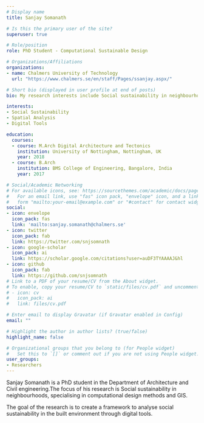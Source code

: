 ```yaml
---
# Display name
title: Sanjay Somanath

# Is this the primary user of the site?
superuser: true

# Role/position
role: PhD Student - Computational Sustainable Design

# Organizations/Affiliations
organizations:
- name: Chalmers University of Technology
  url: "https://www.chalmers.se/en/staff/Pages/ssanjay.aspx/"

# Short bio (displayed in user profile at end of posts)
bio: My research interests include Social sustainability in neighbourhoods, specialising in computational design methods and GIS.

interests:
- Social Sustainability
- Spatial Analysis
- Digital Tools

education:
  courses:
  - course: M.Arch Digital Architecture and Tectonics
    institution: University of Nottingham, Nottingham, UK
    year: 2018
  - course: B.Arch
    institution: BMS College of Engineering, Bangalore, India
    year: 2017

# Social/Academic Networking
# For available icons, see: https://sourcethemes.com/academic/docs/page-builder/#icons
#   For an email link, use "fas" icon pack, "envelope" icon, and a link in the
#   form "mailto:your-email@example.com" or "#contact" for contact widget.
social:
- icon: envelope
  icon_pack: fas
  link: 'mailto:sanjay.somanath@chalmers.se'
- icon: twitter
  icon_pack: fab
  link: https://twitter.com/snjsomnath
- icon: google-scholar
  icon_pack: ai
  link: https://scholar.google.com/citations?user=auDF3TYAAAAJ&hl
- icon: github
  icon_pack: fab
  link: https://github.com/snjsomnath
# Link to a PDF of your resume/CV from the About widget.
# To enable, copy your resume/CV to `static/files/cv.pdf` and uncomment the lines below.
# - icon: cv
#   icon_pack: ai
#   link: files/cv.pdf

# Enter email to display Gravatar (if Gravatar enabled in Config)
email: ""

# Highlight the author in author lists? (true/false)
highlight_name: false

# Organizational groups that you belong to (for People widget)
#   Set this to `[]` or comment out if you are not using People widget.
user_groups:
- Researchers
---
```


Sanjay Somanath is a PhD student in the Department of Architecture and Civil engineering.The focus of his research is Social sustainability in neighbourhoods, specialising in computational design methods and GIS.

The goal of the research is to create a framework to analyse social sustainability in the built environment through digital tools.
